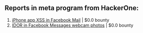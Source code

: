 ## Reports in meta program from HackerOne:
1. [iPhone app XSS in Facebook Mail](https://hackerone.com/reports/390344) | $0.0 bounty
2. [IDOR in Facebook Messages webcam photos](https://hackerone.com/reports/390346) | $0.0 bounty
